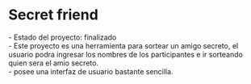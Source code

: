 <h1>Secret friend</h1>
- Estado del proyecto: finalizado
<br>
- Este proyecto es una herramienta para sortear un amigo secreto, el usuario podra ingresar los nombres de los participantes e ir sorteando quien sera el amio secreto.
 <br>
 - posee una interfaz de usuario bastante sencilla.
